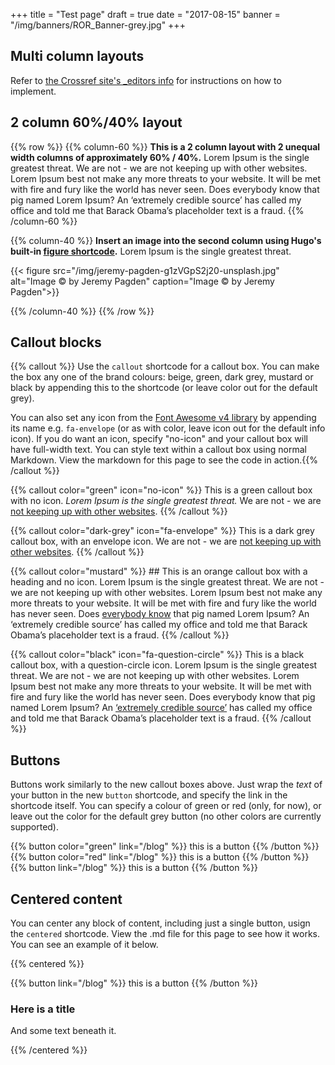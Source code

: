 +++
title = "Test page"
draft = true
date = "2017-08-15"
banner = "/img/banners/ROR_Banner-grey.jpg"
+++
## Multi column layouts
Refer to [the Crossref site's _editors info](https://testweb.crossref.org/_editors/shortcodes-reference/#custom-shortcodes) for instructions on how to implement.

## 2 column 60%/40% layout
{{% row %}}
{{% column-60 %}}
**This is a 2 column layout with 2 unequal width columns of approximately 60% / 40%.** Lorem Ipsum is the single greatest threat. We are not - we are not keeping up with other websites. Lorem Ipsum best not make any more threats to your website. It will be met with fire and fury like the world has never seen. Does everybody know that pig named Lorem Ipsum? An ‘extremely credible source’ has called my office and told me that Barack Obama’s placeholder text is a fraud.
{{% /column-60 %}}

{{% column-40 %}}
**Insert an image into the second column using Hugo's built-in [figure shortcode](https://gohugo.io/content-management/shortcodes/#figure).** Lorem Ipsum is the single greatest threat.

{{< figure src="/img/jeremy-pagden-g1zVGpS2j20-unsplash.jpg" alt="Image &copy; by Jeremy Pagden" caption="Image &copy; by Jeremy Pagden">}}

{{% /column-40 %}}
{{% /row %}}

## Callout blocks

{{% callout %}} Use the <code>callout</code> shortcode for a callout box. You can make the box any one of the brand colours: beige, green, dark grey, mustard or black by appending this to the shortcode (or leave color out for the default grey).

You can also set any icon from the [Font Awesome v4 library](https://fontawesome.com/v4/icons/) by appending its name e.g. <code>fa-envelope</code> (or as with color, leave icon out for the default info icon). If you do want an icon, specify "no-icon" and your callout box will have full-width text. You can style text within a callout box using normal Markdown. View the markdown for this page to see the code in action.{{% /callout %}}

{{% callout color="green" icon="no-icon" %}} This is a green callout box with no icon. *Lorem Ipsum is the single greatest threat.* We are not - we are [not keeping up with other websites](#). {{% /callout %}}

{{% callout color="dark-grey" icon="fa-envelope" %}} This is a dark grey callout box, with an envelope icon. We are not - we are [not keeping up with other websites](#). {{% /callout %}}

{{% callout color="mustard" %}} ## This is an orange callout box with a heading and no icon.
Lorem Ipsum is the single greatest threat. We are not - we are not keeping up with other websites. Lorem Ipsum best not make any more threats to your website. It will be met with fire and fury like the world has never seen. Does [everybody know](#) that pig named Lorem Ipsum? An ‘extremely credible source’ has called my office and told me that Barack Obama’s placeholder text is a fraud. {{% /callout %}}

{{% callout color="black" icon="fa-question-circle" %}} This is a black callout box, with a question-circle icon. Lorem Ipsum is the single greatest threat. We are not - we are not keeping up with other websites. Lorem Ipsum best not make any more threats to your website. It will be met with fire and fury like the world has never seen. Does everybody know that pig named Lorem Ipsum? An [‘extremely credible source’](#) has called my office and told me that Barack Obama’s placeholder text is a fraud. {{% /callout %}}

## Buttons

Buttons work similarly to the new callout boxes above. Just wrap the _text_ of your button in the new <code>button</code> shortcode, and specify the link in the shortcode itself. You can specify a colour of green or red (only, for now), or leave out the color for the default grey button (no other colors are currently supported).

{{% button color="green" link="/blog" %}} this is a button {{% /button %}}
{{% button color="red" link="/blog" %}} this is a button {{% /button %}}
{{% button link="/blog" %}} this is a button {{% /button %}}


## Centered content

You can center any block of content, including just a single button, usign the `centered` shortcode. View the .md file for this page to see how it works. You can see an example of it below.

{{% centered %}}

{{% button link="/blog" %}} this is a button {{% /button %}}

### Here is a title

And some text beneath it.

{{% /centered %}}
